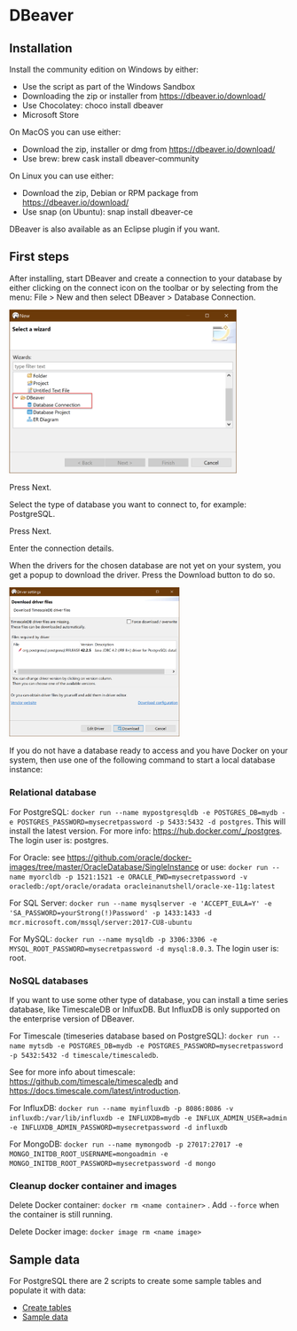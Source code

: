 # DBeaver

## Installation

Install the community edition on Windows by either:

- Use the script as part of the Windows Sandbox 
- Downloading the zip or installer from https://dbeaver.io/download/
- Use Chocolatey: choco install dbeaver
- Microsoft Store

On MacOS you can use either:

- Download the zip, installer or dmg from https://dbeaver.io/download/
- Use brew: brew cask install dbeaver-community

On Linux you can use either:

- Download the zip, Debian or RPM package from https://dbeaver.io/download/
- Use snap (on Ubuntu): snap install dbeaver-ce

DBeaver is also available as an Eclipse plugin if you want.



## First steps

After installing, start DBeaver and create a connection to your database by either clicking on the connect icon on the toolbar or by selecting from the menu: File > New and then select DBeaver > Database Connection.

<img src=".\img\dbeaver_new_wizard.png" style="zoom:40%;" />

Press Next.

Select the type of database you want to connect to, for example: PostgreSQL.

Press Next.

Enter the connection details. 

When the drivers for the chosen database are not yet on your system, you get a popup to download the driver. Press the Download button to do so.

<img src=".\img\dbeaaver_download_driver.png" style="zoom:30%;" />

If you do not have a database ready to access and you have Docker on your system, then use one of the following command to start a local database instance:

### Relational database

For PostgreSQL: `docker run --name mypostgresqldb -e POSTGRES_DB=mydb -e POSTGRES_PASSWORD=mysecretpassword -p 5433:5432 -d postgres`. This will install the latest version. For more info: https://hub.docker.com/_/postgres. The login user is: postgres.

For Oracle: see https://github.com/oracle/docker-images/tree/master/OracleDatabase/SingleInstance or use: `docker run --name myorcldb -p 1521:1521 -e ORACLE_PWD=mysecretpassword -v oracledb:/opt/oracle/oradata oracleinanutshell/oracle-xe-11g:latest`

For SQL Server: `docker run --name mysqlserver -e 'ACCEPT_EULA=Y' -e 'SA_PASSWORD=yourStrong(!)Password' -p 1433:1433 -d mcr.microsoft.com/mssql/server:2017-CU8-ubuntu`

For MySQL: `docker run --name mysqldb -p 3306:3306 -e MYSQL_ROOT_PASSWORD=mysecretpassword -d mysql:8.0.3`. The login user is: root.



### NoSQL databases

If you want to use some other type of database, you can install a time series database, like TimescaleDB or InlfuxDB. But InfluxDB is only supported on the enterprise version of DBeaver.

For Timescale (timeseries database based on PostgreSQL): `docker run --name mytsdb -e POSTGRES_DB=mydb -e POSTGRES_PASSWORD=mysecretpassword -p 5432:5432 -d timescale/timescaledb`. 

See for more info about timescale: https://github.com/timescale/timescaledb and https://docs.timescale.com/latest/introduction.



For InfluxDB: `docker run --name myinfluxdb -p 8086:8086 -v influxdb:/var/lib/influxdb -e INFLUXDB=mydb -e INFLUX_ADMIN_USER=admin -e INFLUXDB_ADMIN_PASSWORD=mysecretpassword -d influxdb`



For MongoDB: `docker run --name mymongodb -p 27017:27017 -e MONGO_INITDB_ROOT_USERNAME=mongoadmin -e MONGO_INITDB_ROOT_PASSWORD=mysecretpassword -d mongo`

### Cleanup docker container and images

Delete Docker container: `docker rm <name container>` . Add `--force` when the container is still running.

Delete Docker image: `docker image rm <name image>`



## Sample data

For PostgreSQL there are 2 scripts to create some sample tables and populate it with data:

- [Create tables](./demo_create_tables_psql.sql)
- [Sample data](./demo_insert_table_data_psql.sql)

